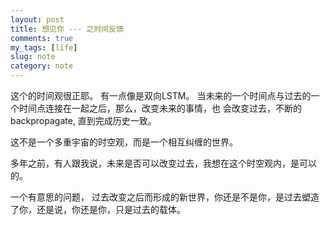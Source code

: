 ```yaml
---
layout: post
title: 想见你 --- 之时间反馈
comments: true
my_tags: [life]
slug: note
category: note
---
```


这个的时间观很正耶。
有一点像是双向LSTM。
当未来的一个时间点与过去的一个时间点连接在一起之后，那么，改变未来的事情，也
会改变过去，不断的backpropagate, 直到完成历史一致。

这不是一个多重宇宙的时空观，而是一个相互纠缠的世界。

多年之前，有人跟我说，未来是否可以改变过去，我想在这个时空观内，是可以的。


一个有意思的问题，
过去改变之后而形成的新世界，你还是不是你，是过去塑造了你，还是说，你还是你，只是过去的载体。












